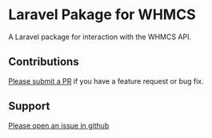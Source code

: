 # Laravel Pakage for WHMCS

A Laravel package for interaction with the WHMCS API.

## Contributions

[Please submit a PR](https://github.com/Adroit11/whmcs/pulls) if you have a feature request or bug fix.

## Support

[Please open an issue in github](https://github.com/Adroit11/whmcs/issues)
